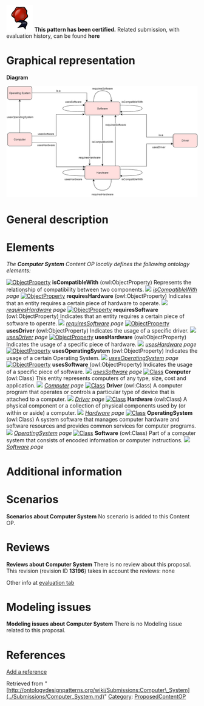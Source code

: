 [![](../images/thumb/b/b5/Certified.png/70px-Certified.png)](../Image/Certified.png.md "Certified.png") __This pattern has been certified.__
Related submission, with evaluation history, can be found __here__





#  Graphical representation


__Diagram__




[![Image:ComputerSystemODP Diagram.png](../images/a/ab/ComputerSystemODP_Diagram.png)](../Image/ComputerSystemODP_Diagram.png.md "Image:ComputerSystemODP Diagram.png")




#  General description


  




#  Elements


_The __Computer System__ Content OP locally defines the following ontology elements:_



[![ObjectProperty](../../../../../../../images/thumb/c/c3/ObjectProperty.gif/20px-ObjectProperty.gif)](../Image/ObjectProperty.gif.md "ObjectProperty") __isCompatibleWith__ (owl:ObjectProperty) Represents the relationship of compatibility between two components. 
 [![](../../../../../../../../../../../../images/thumb/8/87/ArrowRight.gif/11px-ArrowRight.gif)](../Image/ArrowRight.gif.md "ArrowRight.gif") _[isCompatibleWith](../Submissions/Computer_System/isCompatibleWith.md "Submissions:Computer System/isCompatibleWith") page_
[![ObjectProperty](../../../../../../../images/thumb/c/c3/ObjectProperty.gif/20px-ObjectProperty.gif)](../Image/ObjectProperty.gif.md "ObjectProperty") __requiresHardware__ (owl:ObjectProperty) Indicates that an entity requires a certain piece of hardware to operate. 
 [![](../../../../../../../../../../../../images/thumb/8/87/ArrowRight.gif/11px-ArrowRight.gif)](../Image/ArrowRight.gif.md "ArrowRight.gif") _[requiresHardware](../Submissions/Computer_System/requiresHardware.md "Submissions:Computer System/requiresHardware") page_
[![ObjectProperty](../../../../../../../images/thumb/c/c3/ObjectProperty.gif/20px-ObjectProperty.gif)](../Image/ObjectProperty.gif.md "ObjectProperty") __requiresSoftware__ (owl:ObjectProperty) Indicates that an entity requires a certain piece of software to operate. 
 [![](../../../../../../../../../../../../images/thumb/8/87/ArrowRight.gif/11px-ArrowRight.gif)](../Image/ArrowRight.gif.md "ArrowRight.gif") _[requiresSoftware](../Submissions/Computer_System/requiresSoftware.md "Submissions:Computer System/requiresSoftware") page_
[![ObjectProperty](../../../../../../../images/thumb/c/c3/ObjectProperty.gif/20px-ObjectProperty.gif)](../Image/ObjectProperty.gif.md "ObjectProperty") __usesDriver__ (owl:ObjectProperty) Indicates the usage of a specific driver. 
 [![](../../../../../../../../../../../../images/thumb/8/87/ArrowRight.gif/11px-ArrowRight.gif)](../Image/ArrowRight.gif.md "ArrowRight.gif") _[usesDriver](../Submissions/Computer_System/usesDriver.md "Submissions:Computer System/usesDriver") page_
[![ObjectProperty](../../../../../../../images/thumb/c/c3/ObjectProperty.gif/20px-ObjectProperty.gif)](../Image/ObjectProperty.gif.md "ObjectProperty") __usesHardware__ (owl:ObjectProperty) Indicates the usage of a specific piece of hardware. 
 [![](../../../../../../../../../../../../images/thumb/8/87/ArrowRight.gif/11px-ArrowRight.gif)](../Image/ArrowRight.gif.md "ArrowRight.gif") _[usesHardware](../Submissions/Computer_System/usesHardware.md "Submissions:Computer System/usesHardware") page_
[![ObjectProperty](../../../../../../../images/thumb/c/c3/ObjectProperty.gif/20px-ObjectProperty.gif)](../Image/ObjectProperty.gif.md "ObjectProperty") __usesOperatingSystem__ (owl:ObjectProperty) Indicates the usage of a certain Operating System. 
 [![](../../../../../../../../../../../../images/thumb/8/87/ArrowRight.gif/11px-ArrowRight.gif)](../Image/ArrowRight.gif.md "ArrowRight.gif") _[usesOperatingSystem](../Submissions/Computer_System/usesOperatingSystem.md "Submissions:Computer System/usesOperatingSystem") page_
[![ObjectProperty](../../../../../../../images/thumb/c/c3/ObjectProperty.gif/20px-ObjectProperty.gif)](../Image/ObjectProperty.gif.md "ObjectProperty") __usesSoftware__ (owl:ObjectProperty) Indicates the usage of a specific piece of software. 
 [![](../../../../../../../../../../../../images/thumb/8/87/ArrowRight.gif/11px-ArrowRight.gif)](../Image/ArrowRight.gif.md "ArrowRight.gif") _[usesSoftware](../Submissions/Computer_System/usesSoftware.md "Submissions:Computer System/usesSoftware") page_
[![Class](../../../../../images/thumb/2/27/Class.gif/20px-Class.gif)](../Image/Class.gif.md "Class") __Computer__ (owl:Class) This entity represents computers of any type, size, cost and application. 
 [![](../../../../../../../../../../../../images/thumb/8/87/ArrowRight.gif/11px-ArrowRight.gif)](../Image/ArrowRight.gif.md "ArrowRight.gif") _[Computer](../Submissions/Computer_System/Computer.md "Submissions:Computer System/Computer") page_
[![Class](../../../../../images/thumb/2/27/Class.gif/20px-Class.gif)](../Image/Class.gif.md "Class") __Driver__ (owl:Class) A computer program that operates or controls a particular type of device that is attached to a computer. 
 [![](../../../../../../../../../../../../images/thumb/8/87/ArrowRight.gif/11px-ArrowRight.gif)](../Image/ArrowRight.gif.md "ArrowRight.gif") _[Driver](../Submissions/Computer_System/Driver.md "Submissions:Computer System/Driver") page_
[![Class](../../../../../images/thumb/2/27/Class.gif/20px-Class.gif)](../Image/Class.gif.md "Class") __Hardware__ (owl:Class) A physical component or a collection of physical components used by (or within or aside) a computer. 
 [![](../../../../../../../../../../../../images/thumb/8/87/ArrowRight.gif/11px-ArrowRight.gif)](../Image/ArrowRight.gif.md "ArrowRight.gif") _[Hardware](../Submissions/Computer_System/Hardware.md "Submissions:Computer System/Hardware") page_
[![Class](../../../../../images/thumb/2/27/Class.gif/20px-Class.gif)](../Image/Class.gif.md "Class") __OperatingSystem__ (owl:Class) A system software that manages computer hardware and software resources and provides common services for computer programs. 
 [![](../../../../../../../../../../../../images/thumb/8/87/ArrowRight.gif/11px-ArrowRight.gif)](../Image/ArrowRight.gif.md "ArrowRight.gif") _[OperatingSystem](../Submissions/Computer_System/OperatingSystem.md "Submissions:Computer System/OperatingSystem") page_
[![Class](../../../../../images/thumb/2/27/Class.gif/20px-Class.gif)](../Image/Class.gif.md "Class") __Software__ (owl:Class) Part of a computer system that consists of encoded information or computer instructions. 
 [![](../../../../../../../../../../../../images/thumb/8/87/ArrowRight.gif/11px-ArrowRight.gif)](../Image/ArrowRight.gif.md "ArrowRight.gif") _[Software](../Submissions/Computer_System/Software.md "Submissions:Computer System/Software") page_
#  Additional information


#  Scenarios



__Scenarios about Computer System__
No scenario is added to this Content OP.




#  Reviews



__Reviews about Computer System__
There is no review about this proposal.
This revision (revision ID __13196__) takes in account the reviews: none


Other info at [evaluation tab](http://ontologydesignpatterns.org/wiki/index.php?title=Submissions:Computer_System&action=evaluation "http://ontologydesignpatterns.org/wiki/index.php?title=Submissions:Computer_System&action=evaluation")




  




#  Modeling issues



__Modeling issues about Computer System__
There is no Modeling issue related to this proposal.




  




#  References


[Add a reference](index.php@title=Odp%253AAdd_reference&subject=Submissions%253AComputer+System.html "http://ontologydesignpatterns.org/wiki/index.php?title=Odp:Add_reference&subject=Submissions%3AComputer+System")


  






Retrieved from "[http://ontologydesignpatterns.org/wiki/Submissions:Computer\_System](../Submissions/Computer_System.md)"
 [Category](http://ontologydesignpatterns.org/wiki/Special:Categories "Special:Categories"): [ProposedContentOP](../Category/ProposedContentOP.md "Category:ProposedContentOP")